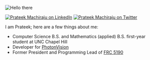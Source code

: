 ![Hello there](https://media.giphy.com/media/Nx0rz3jtxtEre/giphy.gif)

[![Prateek Machiraju on LinkedIn](https://img.shields.io/badge/-Prateek%20Machiraju-4B9CD3?style=for-the-badge&logo=linkedin&logoColor=white&link=https://www.linkedin.com/in/prateek-machiraju/)](https://www.linkedin.com/in/prateek-machiraju/) [![Prateek Machiraju on Twitter](https://img.shields.io/badge/-theprateekma-4B9CD3?style=for-the-badge&logo=twitter&logoColor=white&link=https://twitter.com/theprateekma)](https://twitter.com/theprateekma)


I am Prateek; here are a few things about me:
 - Computer Science B.S. and Mathematics (applied) B.S. first-year student at UNC Chapel Hill
 - Developer for [PhotonVision](https://github.com/PhotonVision)
 - Former President and Programming Lead of [FRC 5190](https://github.com/FRC5190)

<!--
**prateekma/prateekma** is a ✨ _special_ ✨ repository because its `README.md` (this file) appears on your GitHub profile.

Here are some ideas to get you started:

- 🔭 I’m currently working on ...
- 🌱 I’m currently learning ...
- 👯 I’m looking to collaborate on ...
- 🤔 I’m looking for help with ...
- 💬 Ask me about ...
- 📫 How to reach me: ...
- 😄 Pronouns: ...
- ⚡ Fun fact: ...
-->
